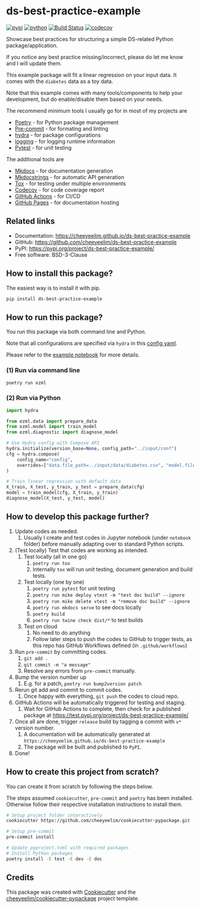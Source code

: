 # ds-best-practice-example


[![pypi](https://img.shields.io/pypi/v/ds-best-practice-example.svg)](https://pypi.org/project/ds-best-practice-example/)
[![python](https://img.shields.io/pypi/pyversions/ds-best-practice-example.svg)](https://pypi.org/project/ds-best-practice-example/)
[![Build Status](https://github.com/cheeyeelim/ds-best-practice-example/actions/workflows/dev.yml/badge.svg)](https://github.com/cheeyeelim/ds-best-practice-example/actions/workflows/dev.yml)
[![codecov](https://codecov.io/gh/cheeyeelim/ds-best-practice-example/branch/main/graphs/badge.svg)](https://codecov.io/github/cheeyeelim/ds-best-practice-example)



Showcase best practices for structuring a simple DS-related Python package/application.

If you notice any best practice missing/incorrect, please do let me know and I will update them.

This example package will fit a linear regression on your input data. It comes with the `diabetes` data as a toy data.

Note that this example comes with many tools/components to help your development, but do enable/disable them based on your needs.

The recommend minimum tools I usually go for in most of my projects are

* [Poetry](https://python-poetry.org/) - for Python package management
* [Pre-commit](https://pre-commit.com/) - for formating and linting
* [hydra](https://hydra.cc/) - for package configurations
* [logging](https://docs.python.org/3/library/logging.html) - for logging runtime information
* [Pytest](https://docs.pytest.org/en/) - for unit testing

The additional tools are

* [Mkdocs](https://www.mkdocs.org/) - for documentation generation
* [Mkdocstrings](https://mkdocstrings.github.io/) - for automatic API generation
* [Tox](https://tox.wiki/en/) - for testing under multiple environments
* [Codecov](https://about.codecov.io/) - for code coverage report
* [GitHub Actions](https://github.com/features/actions) - for CI/CD
* [GitHub Pages](https://pages.github.com) - for documentation hosting

## Related links

* Documentation: <https://cheeyeelim.github.io/ds-best-practice-example>
* GitHub: <https://github.com/cheeyeelim/ds-best-practice-example>
* PyPI: <https://pypi.org/project/ds-best-practice-example/>
* Free software: BSD-3-Clause

## How to install this package?

The easiest way is to install it with pip.

```bash
pip install ds-best-practice-example
```

## How to run this package?

You run this package via both command line and Python.

Note that all configurations are specified via `hydra` in this [config yaml](./input/conf/config.yaml).

Please refer to the [example notebook](./notebook/ds-best-practice-example.ipynb) for more details.

### (1) Run via command line

```bash
poetry run ezml
```

### (2) Run via Python

```python
import hydra

from ezml.data import prepare_data
from ezml.model import train_model
from ezml.diagnostic import diagnose_model

# Use Hydra config with Compose API
hydra.initialize(version_base=None, config_path="../input/conf")
cfg = hydra.compose(
    config_name="config",
    overrides=["data.file_path=../input/data/diabetes.csv", "model.file_path=../output/model/linreg_diabetes.joblib"]
)

# Train linear regression with default data
X_train, X_test, y_train, y_test = prepare_data(cfg)
model = train_model(cfg, X_train, y_train)
diagnose_model(X_test, y_test, model)
```

## How to develop this package further?

1. Update codes as needed.
   1. Usually I create and test codes in Jupyter notebook (under `notebook` folder) before manually adapting over to standard Python scripts.
2. (Test locally) Test that codes are working as intended.
   1. Test locally (all in one go)
      1. `poetry run tox`
      2. Internally `tox` will run unit testing, document generation and build tests.
   2. Test locally (one by one)
      1. `poetry run pytest` for unit testing
      2. `poetry run mike deploy vtest -m "test doc build" --ignore`
      3. `poetry run mike delete vtest -m "remove doc build" --ignore`
      4. `poetry run mkdocs serve` to see docs locally
      5. `poetry build`
      6. `poetry run twine check dist/*` to test builds
    3. Test on cloud
       1. No need to do anything
       2. Follow later steps to push the codes to GitHub to trigger tests, as this repo has GitHub Workflows defined (in `.github/workflows`)
4. Run `pre-commit` by committing codes.
   1. `git add .`
   2. `git commit -m "a message"`
   3. Resolve any errors from `pre-commit` manually.
3. Bump the version number up
   1. E.g. for a patch, `poetry run bump2version patch`
4. Rerun git add and commit to commit codes.
   1. Once happy with everything, `git push` the codes to cloud repo.
5. GitHub Actions will be automatically triggered for testing and staging.
   1. Wait for GitHub Actions to complete, then check for a published package at https://test.pypi.org/project/ds-best-practice-example/
6. Once all are done, trigger `release` build by tagging a commit with `v*` version number.
   1. A documentation will be automatically generated at `https://cheeyeelim.github.io/ds-best-practice-example`
   2. The package will be built and published to `PyPI`.
7. Done!

## How to create this project from scratch?

You can create it from scratch by following the steps below.

The steps assumed `cookiecutter`, `pre-commit` and `poetry` has been installed. Otherwise follow their respective installation instructions to install them.

```bash
# Setup project folder interactively
cookiecutter https://github.com/cheeyeelim/cookiecutter-pypackage.git

# Setup pre-commit
pre-commit install

# Update pyproject.toml with required packages
# Install Python packages
poetry install -E test -E dev -E doc
```

## Credits

This package was created with [Cookiecutter](https://github.com/audreyr/cookiecutter) and the [cheeyeelim/cookiecutter-pypackage](https://github.com/cheeyeelim/cookiecutter-pypackage) project template.
